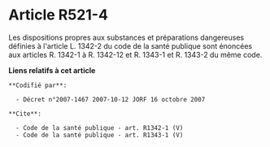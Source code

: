 # Article R521-4

Les dispositions propres aux substances et préparations dangereuses définies à l'article L. 1342-2 du code de la santé
publique sont énoncées aux articles R. 1342-1 à R. 1342-12 et R. 1343-1 et R. 1343-2 du même code.

**Liens relatifs à cet article**

	**Codifié par**:

	  - Décret n°2007-1467 2007-10-12 JORF 16 octobre 2007

	**Cite**:

	  - Code de la santé publique - art. R1342-1 (V)
	  - Code de la santé publique - art. R1343-1 (V)
